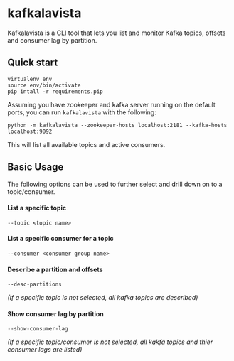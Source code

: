 # kafkalavista
Kafkalavista is a CLI tool that lets you list and monitor Kafka topics, offsets and consumer lag by partition.

## Quick start
```
virtualenv env
source env/bin/activate
pip intall -r requirements.pip
```

Assuming you have zookeeper and kafka server running on the default ports, you can run `kafkalavista` with the following:
```
python -m kafkalavista --zookeeper-hosts localhost:2181 --kafka-hosts localhost:9092
```
This will list all available topics and active consumers.

## Basic Usage
The following options can be used to further select and drill down on to a topic/consumer.

#### List a specific topic
`--topic <topic name>`

#### List a specific consumer for a topic
`--consumer <consumer group name>`

#### Describe a partition and offsets
`--desc-partitions`

*(If a specific topic is not selected, all kafka topics are described)*

#### Show consumer lag by partition
`--show-consumer-lag`

*(If a specific topic/consumer is not selected, all kakfa topics and thier consumer lags are listed)*

